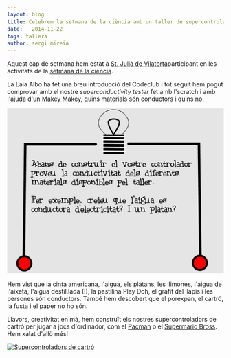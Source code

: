 ```yaml
---
layout: blog
title: Celebrem la setmana de la ciència amb un taller de supercontroladors de cartró!
date:   2014-11-22
tags: tallers
author: sergi mireia
---
```


Aquest cap de setmana hem estat a [St. Julià de Vilatorta](http://www.vilatorta.cat/)participant en les activitats de la [setmana de la ciència](http://setmanaciencia.fundaciorecerca.cat/).

La Laia Albo ha fet una breu introducció del Codeclub i tot seguit hem pogut comprovar amb el nostre *superconductivity tester* fet amb l'scratch i amb l'ajuda d'un [Makey Makey](http://www.makeymakey.com), quins materials són conductors i quins no.

[![superconductivity tester](/blog/images_blog/superconductivitytester.png)](http://scratch.mit.edu/projects/35688970)

Hem vist que la cinta americana, l'aigua, els plàtans, les llimones, l'aigua de l'aixeta, l'aigua destil.lada (!), la pastilina Play Doh, el grafit del llapis i les persones són conductors. També hem descobert que el porexpan, el cartró, la fusta i el paper no ho són.

Llavors, creativitat en mà, hem construït els nostres supercontroladors de cartró per jugar a jocs d'ordinador, com el [Pacman](http://scratch.mit.edu/projects/13701368/) o el [Supermario Bross](http://scratch.mit.edu/projects/20502/). Hem xalat d'allò més!

[![Supercontroladors de cartró](/blog/images_blog/taller_conductivitat_sant_julia.png)]()

 
